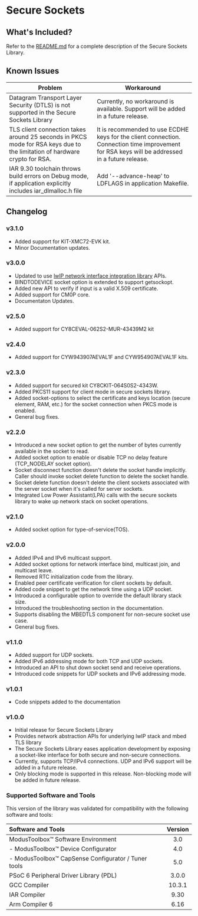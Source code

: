 # Secure Sockets

## What's Included?
Refer to the [README.md](./README.md) for a complete description of the Secure Sockets Library.

## Known Issues
| Problem | Workaround |
| ------- | ---------- |
| Datagram Transport Layer Security (DTLS) is not supported in the Secure Sockets Library | Currently, no workaround is available. Support will be added in a future release. |
| TLS client connection takes around 25 seconds in PKCS mode for RSA keys due to the limitation of hardware crypto for RSA. | It is recommended to use ECDHE keys for the client connection. Connection time improvement for RSA keys will be addressed in a future release. |
| IAR 9.30 toolchain throws build errors on Debug mode, if application explicitly includes iar_dlmalloc.h file | Add '--advance-heap' to LDFLAGS in application Makefile. |

## Changelog

### v3.1.0
* Added support for KIT-XMC72-EVK kit.
* Minor Documentation updates.

### v3.0.0
* Updated to use [lwIP network interface integration library](https://Infineon.github.io/lwip-network-interface-integration) APIs.
* BINDTODEVICE socket option is extended to support getsockopt.
* Added new API to verify if input is a valid X.509 certificate.
* Added support for CM0P core.
* Documentaton Updates.

### v2.5.0
* Added support for CY8CEVAL-062S2-MUR-43439M2 kit

### v2.4.0
* Added support for CYW943907AEVAL1F and CYW954907AEVAL1F kits.

### v2.3.0
* Added support for secured kit CY8CKIT-064S0S2-4343W.
* Added PKCS11 support for client mode in secure sockets library.
* Added socket-options to select the certificate and keys location (secure element, RAM, etc.) for the socket connection when PKCS mode is enabled.
* General bug fixes.

### v2.2.0
* Introduced a new socket option to get the number of bytes currently available in the socket to read.
* Added socket option to enable or disable TCP no delay feature (TCP_NODELAY socket option).
* Socket disconnect function doesn't delete the socket handle implicitly. Caller should invoke socket delete function to delete the socket handle.
* Socket delete function doesn't delete the client sockets associated with the server socket when it's called for server sockets.
* Integrated Low Power Assistant(LPA) calls with the secure sockets library to wake up network stack on socket operations.

### v2.1.0
* Added socket option for type-of-service(TOS).

### v2.0.0
* Added IPv4 and IPv6 multicast support.
* Added socket options for network interface bind, multicast join, and multicast leave.
* Removed RTC initialization code from the library.
* Enabled peer certificate verification for client sockets by default.
* Added code snippet to get the network time using a UDP socket.
* Introduced a configurable option to override the default library stack size.
* Introduced the troubleshooting section in the documentation.
* Supports disabling the MBEDTLS component for non-secure socket use case.
* General bug fixes.

### v1.1.0
* Added support for UDP sockets.
* Added IPv6 addressing mode for both TCP and UDP sockets.
* Introduced an API to shut down socket send and receive operations.
* Introduced code snippets for UDP sockets and IPv6 addressing mode.

### v1.0.1
* Code snippets added to the documentation

### v1.0.0
* Initial release for Secure Sockets Library
* Provides network abstraction APIs for underlying lwIP stack and mbed TLS library
* The Secure Sockets Library eases application development by exposing a socket-like interface for both secure and non-secure connections.
* Currently, supports TCP/IPv4 connections. UDP and IPv6 support will be added in a future release.
* Only blocking mode is supported in this release. Non-blocking mode will be added in future release.

### Supported Software and Tools
This version of the library was validated for compatibility with the following software and tools:

| Software and Tools                                        | Version |
| :---                                                      | :----:  |
| ModusToolbox&trade; Software Environment                  | 3.0     |
| - ModusToolbox&trade; Device Configurator                 | 4.0     |
| - ModusToolbox&trade; CapSense Configurator / Tuner tools | 5.0     |
| PSoC 6 Peripheral Driver Library (PDL)                    | 3.0.0   |
| GCC Compiler                                              | 10.3.1  |
| IAR Compiler                                              | 9.30    |
| Arm Compiler 6                                            | 6.16    |
